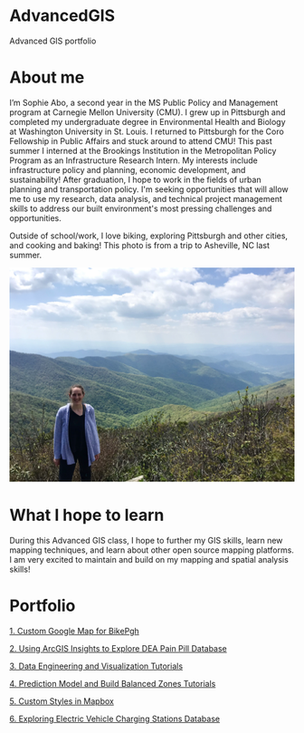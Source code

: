 # AdvancedGIS
Advanced GIS portfolio

# About me
I’m Sophie Abo, a second year in the MS Public Policy and Management program at Carnegie Mellon University (CMU). I grew up in Pittsburgh and completed my undergraduate degree in Environmental Health and Biology at Washington University in St. Louis. I returned to Pittsburgh for the Coro Fellowship in Public Affairs and stuck around to attend CMU! This past summer I interned at the Brookings Institution in the Metropolitan Policy Program as an Infrastructure Research Intern. My interests include infrastructure policy and planning, economic development, and sustainability! After graduation, I hope to work in the fields of urban planning and transportation policy. I'm seeking opportunities that will allow me to use my research, data analysis, and technical project management skills to address our built environment's most pressing challenges and opportunities.

Outside of school/work, I love biking, exploring Pittsburgh and other cities, and cooking and baking! This photo is from a trip to Asheville, NC last summer.

![Craggy Gardesn Asheville, NC](Asheville.jpeg)

# What I hope to learn 
During this Advanced GIS class, I hope to further my GIS skills, learn new mapping techniques, and learn about other open source mapping platforms. I am very excited to maintain and build on my mapping and spatial analysis skills! 

# Portfolio
[1. Custom Google Map for BikePgh](/CustomGoogleMap.md)

[2. Using ArcGIS Insights to Explore DEA Pain Pill Database](/PainPills.md) 

[3. Data Engineering and Visualization Tutorials](/DataEngineering_Visualization.md)

[4. Prediction Model and Build Balanced Zones Tutorials](/PredictionModel.md) 

[5. Custom Styles in Mapbox](/Mapbox.md) 

[6. Exploring Electric Vehicle Charging Stations Database](/FinalProject.md)
